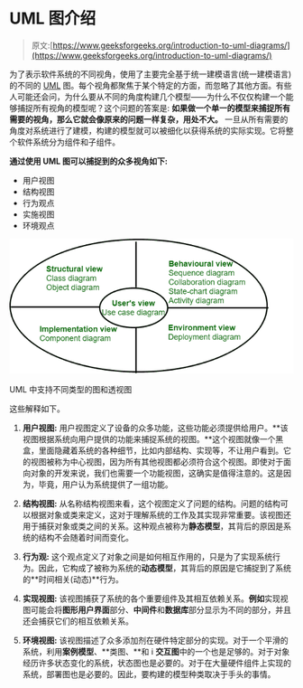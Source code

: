 # UML 图介绍

> 原文:[https://www.geeksforgeeks.org/introduction-to-uml-diagrams/](https://www.geeksforgeeks.org/introduction-to-uml-diagrams/)

为了表示软件系统的不同视角，使用了主要完全基于统一建模语言(统一建模语言)的不同的 [UML](https://www.geeksforgeeks.org/unified-modeling-language-uml-introduction/) 图。每个视角都聚焦于某个特定的方面，而忽略了其他方面。有些人可能还会问，为什么要从不同的角度构建几个模型——为什么不仅仅构建一个能够捕捉所有视角的模型呢？这个问题的答案是: **如果做一个单一的模型来捕捉所有需要的视角，那么它就会像原来的问题一样复杂，用处不大。** 一旦从所有需要的角度对系统进行了建模，构建的模型就可以被细化以获得系统的实际实现。它将整个软件系统分为组件和子组件。

**通过使用 UML 图可以捕捉到的众多视角如下:**

*   用户视图
*   结构视图
*   行为观点
*   实施视图
*   环境观点

![](img/4a011dbada315e585f64a37709666d01.png)

UML 中支持不同类型的图和透视图

这些解释如下。

1.  **用户视图:**
    用户视图定义了设备的众多功能，这些功能必须提供给用户。**该视图根据系统向用户提供的功能来捕捉系统的视图。**这个视图就像一个黑盒，里面隐藏着系统的各种细节，比如内部结构、实现等，不让用户看到。它的视图被称为中心视图，因为所有其他视图都必须符合这个视图。即使对于面向对象的开发来说，我们也需要一个功能视图，这确实是值得注意的。这是因为，毕竟，用户认为系统提供了一组功能。

2.  **结构视图:**
    从名称结构视图来看，这个视图定义了问题的结构。问题的结构可以根据对象或类来定义，这对于理解系统的工作及其实现非常重要。该视图还用于捕获对象或类之间的关系。这种观点被称为**静态模型**，其背后的原因是系统的结构不会随着时间而变化。

3.  **行为观:**
    这个观点定义了对象之间是如何相互作用的，只是为了实现系统行为。因此，它构成了被称为系统的**动态模型**，其背后的原因是它捕捉到了系统的**时间相关(动态)**行为。

4.  **实现视图:**
    该视图捕获了系统的各个重要组件及其相互依赖关系。**例如**实现视图可能会将**图形用户界面**部分、**中间件**和**数据库**部分显示为不同的部分，并且还会捕获它们的相互依赖关系。

5.  **环境视图:**
    该视图描述了众多添加剂在硬件特定部分的实现。对于一个平滑的系统，利用**案例模型**、**类图、**和 i **交互图**中的一个也是足够的。对于对象经历许多状态变化的系统，状态图也是必要的。对于在大量硬件组件上实现的系统，部署图也是必要的。因此，要构建的模型种类取决于手头的事情。